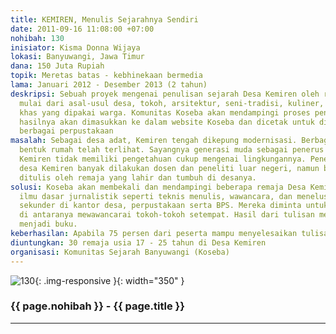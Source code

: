 ```yaml
---
title: KEMIREN, Menulis Sejarahnya Sendiri
date: 2011-09-16 11:08:00 +07:00
nohibah: 130
inisiator: Kisma Donna Wijaya
lokasi: Banyuwangi, Jawa Timur
dana: 150 Juta Rupiah
topik: Meretas batas - kebhinekaan bermedia
lama: Januari 2012 - Desember 2013 (2 tahun)
deskripsi: Sebuah proyek mengenai penulisan sejarah Desa Kemiren oleh remajanya masing-masing,
  mulai dari asal-usul desa, tokoh, arsitektur, seni-tradisi, kuliner, dan kosakata
  khas yang dipakai warga. Komunitas Koseba akan mendampingi proses penulisan dan
  hasilnya akan dimasukkan ke dalam website Koseba dan dicetak untuk dibagikan ke
  berbagai perpustakaan
masalah: Sebagai desa adat, Kemiren tengah dikepung modernisasi. Berbagai dampak seperti
  bentuk rumah telah terlihat. Sayangnya generasi muda sebagai penerus budaya di Desa
  Kemiren tidak memiliki pengetahuan cukup mengenai lingkungannya. Penelitian sejarah
  desa Kemiren banyak dilakukan dosen dan peneliti luar negeri, namun belum pernah
  ditulis oleh remaja yang lahir dan tumbuh di desanya.
solusi: Koseba akan membekali dan mendampingi beberapa remaja Desa Kemiren dengan
  ilmu dasar jurnalistik seperti teknis menulis, wawancara, dan menelusuri sumber-sumber
  sekunder di kantor desa, perpustakaan serta BPS. Mereka diminta untuk turun ke lapangan,
  di antaranya mewawancarai tokoh-tokoh setempat. Hasil dari tulisan mereka akan diterbitkan
  menjadi buku.
keberhasilan: Apabila 75 persen dari peserta mampu menyelesaikan tulisan mereka
diuntungkan: 30 remaja usia 17 - 25 tahun di Desa Kemiren
organisasi: Komunitas Sejarah Banyuwangi (Koseba)
---
```


![130](/static/img/hibahcmb/130.png){: .img-responsive }{: width="350" }

### {{ page.nohibah }} - {{ page.title }}

---
